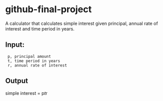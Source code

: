 # github-final-project

A calculator that calculates simple interest given principal, annual rate of interest and time period in years.

## Input:
     p, principal amount
     t, time period in years
     r, annual rate of interest
## Output
   simple interest = p*t*r
